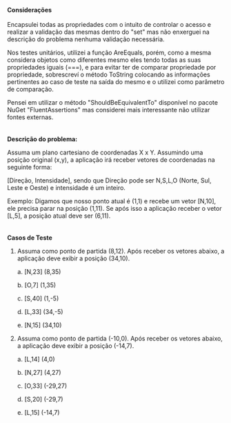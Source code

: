 <b>Considerações</b>
<br/><br/>
Encapsulei todas as propriedades com o intuito de controlar o acesso e realizar a validação das mesmas dentro do "set" mas não enxerguei na descrição do problema nenhuma validação necessária.

Nos testes unitários, utilizei a função AreEquals, porém, como a mesma considera objetos como diferentes mesmo eles tendo todas as suas propriedades iguais (===), e para evitar ter de comparar propriedade por propriedade, sobrescreví o método ToString colocando as informações pertinentes ao caso de teste na saída do mesmo e o utilizei como parâmetro de comparação.

Pensei em utilizar o método "ShouldBeEquivalentTo" disponível no pacote NuGet "FluentAssertions" mas considerei mais interessante não utilizar fontes externas.
<br/><br/><br/>
<b>Descrição do problema:</b>

Assuma um plano cartesiano de coordenadas X x Y. 
Assumindo uma posição original (x,y), a aplicação irá receber vetores de coordenadas na seguinte forma: 

[Direção, Intensidade], sendo que Direção pode ser N,S,L,O (Norte, Sul, Leste e Oeste) e intensidade é um inteiro. 

Exemplo: Digamos que nosso ponto atual é (1,1) e recebe um vetor [N,10], ele precisa parar na posição (1,11). Se após isso a aplicação receber o vetor [L,5], a posição atual deve ser (6,11). 
<br/><br/><br/>
<b>Casos de Teste</b>

1) Assuma como ponto de partida (8,12). Após receber os vetores abaixo, a aplicação deve exibir a posição (34,10).

    
    a. [N,23] (8,35)
    
    b. [O,7] (1,35)
    
    c. [S,40] (1,-5)
    
    d. [L,33] (34,-5)
    
    e. [N,15] (34,10)


2) Assuma como ponto de partida (-10,0). Após receber os vetores abaixo, a aplicação deve exibir a posição (-14,7).

    a. [L,14] (4,0)
    
    b. [N,27] (4,27)
    
    c. [O,33] (-29,27)
    
    d. [S,20] (-29,7)
    
    e. [L,15] (-14,7)
